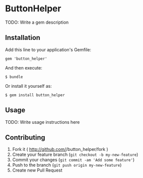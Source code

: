 # ButtonHelper

TODO: Write a gem description

## Installation

Add this line to your application's Gemfile:

    gem 'button_helper'

And then execute:

    $ bundle

Or install it yourself as:

    $ gem install button_helper

## Usage

TODO: Write usage instructions here

## Contributing

1. Fork it ( http://github.com/<my-github-username>/button_helper/fork )
2. Create your feature branch (`git checkout -b my-new-feature`)
3. Commit your changes (`git commit -am 'Add some feature'`)
4. Push to the branch (`git push origin my-new-feature`)
5. Create new Pull Request
